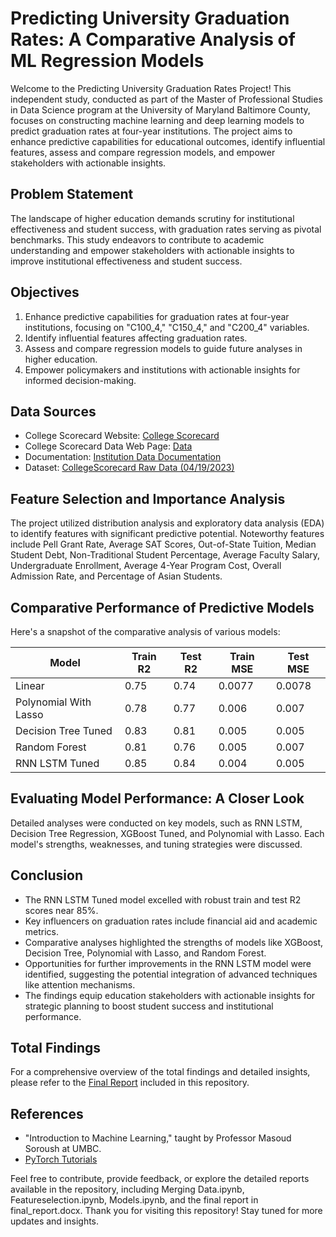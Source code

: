 # Predicting University Graduation Rates: A Comparative Analysis of ML Regression Models

Welcome to the Predicting University Graduation Rates Project! This independent study, conducted as part of the Master of Professional Studies in Data Science program at the University of Maryland Baltimore County, focuses on constructing machine learning and deep learning models to predict graduation rates at four-year institutions. The project aims to enhance predictive capabilities for educational outcomes, identify influential features, assess and compare regression models, and empower stakeholders with actionable insights.

## Problem Statement
The landscape of higher education demands scrutiny for institutional effectiveness and student success, with graduation rates serving as pivotal benchmarks. This study endeavors to contribute to academic understanding and empower stakeholders with actionable insights to improve institutional effectiveness and student success.

## Objectives
1. Enhance predictive capabilities for graduation rates at four-year institutions, focusing on "C100_4," "C150_4," and "C200_4" variables.
2. Identify influential features affecting graduation rates.
3. Assess and compare regression models to guide future analyses in higher education.
4. Empower policymakers and institutions with actionable insights for informed decision-making.

## Data Sources
- College Scorecard Website: [College Scorecard](https://collegescorecard.ed.gov/)
- College Scorecard Data Web Page: [Data](https://collegescorecard.ed.gov/data)
- Documentation: [Institution Data Documentation](https://collegescorecard.ed.gov/assets/InstitutionDataDocumentation.pdf)
- Dataset: [CollegeScorecard Raw Data (04/19/2023)](https://ed-public-download.app.cloud.gov/downloads/CollegeScorecard_Raw_Data_04192023.zip)

## Feature Selection and Importance Analysis
The project utilized distribution analysis and exploratory data analysis (EDA) to identify features with significant predictive potential. Noteworthy features include Pell Grant Rate, Average SAT Scores, Out-of-State Tuition, Median Student Debt, Non-Traditional Student Percentage, Average Faculty Salary, Undergraduate Enrollment, Average 4-Year Program Cost, Overall Admission Rate, and Percentage of Asian Students.

## Comparative Performance of Predictive Models
Here's a snapshot of the comparative analysis of various models:

| Model | Train R2 | Test R2 | Train MSE | Test MSE |
| ------ | -------- | ------- | --------- | -------- |
| Linear | 0.75 | 0.74 | 0.0077 | 0.0078 |
| Polynomial With Lasso | 0.78 | 0.77 | 0.006 | 0.007 |
| Decision Tree Tuned | 0.83 | 0.81 | 0.005 | 0.005 |
| Random Forest | 0.81 | 0.76 | 0.005 | 0.007 |
| RNN LSTM Tuned | 0.85 | 0.84 | 0.004 | 0.005 |

## Evaluating Model Performance: A Closer Look
Detailed analyses were conducted on key models, such as RNN LSTM, Decision Tree Regression, XGBoost Tuned, and Polynomial with Lasso. Each model's strengths, weaknesses, and tuning strategies were discussed.

## Conclusion
- The RNN LSTM Tuned model excelled with robust train and test R2 scores near 85%.
- Key influencers on graduation rates include financial aid and academic metrics.
- Comparative analyses highlighted the strengths of models like XGBoost, Decision Tree, Polynomial with Lasso, and Random Forest.
- Opportunities for further improvements in the RNN LSTM model were identified, suggesting the potential integration of advanced techniques like attention mechanisms.
- The findings equip education stakeholders with actionable insights for strategic planning to boost student success and institutional performance.

## Total Findings
For a comprehensive overview of the total findings and detailed insights, please refer to the [Final Report](final_report.docx) included in this repository.

## References
- "Introduction to Machine Learning," taught by Professor Masoud Soroush at UMBC.
- [PyTorch Tutorials](https://pytorch.org/tutorials/)

Feel free to contribute, provide feedback, or explore the detailed reports available in the repository, including Merging Data.ipynb, Featureselection.ipynb, Models.ipynb, and the final report in final_report.docx. Thank you for visiting this repository! Stay tuned for more updates and insights.


